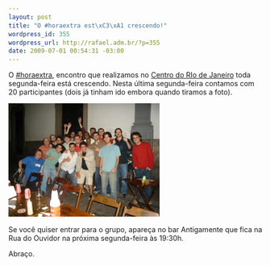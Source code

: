 ```yaml
--- 
layout: post
title: "O #horaextra est\xC3\xA1 crescendo!"
wordpress_id: 355
wordpress_url: http://rafael.adm.br/?p=355
date: 2009-07-01 00:54:31 -03:00
---
```

O <a href="http://twitter.com/#search?q=%23horaextra">#horaextra</a>, encontro que realizamos no <a href="http://rafael.adm.br/p/novo-ponto-de-encontro-do-hora-extra/">Centro do RIo de Janeiro</a> toda segunda-feira está crescendo. Nesta última segunda-feira contamos com 20 participantes (dois já tinham ido embora quando tiramos a foto).

<a href="/wp-content/uploads/2009/07/3673576867_ee846ffe68_b.jpg"><img src="/wp-content/uploads/2009/07/3673576867_ee846ffe68_b-300x225.jpg" alt="Foto do pessoal no #horaextra de 29/06/2009" title="Foto do pessoal no #horaextra de 29/06/2009" width="300" height="225" class="aligncenter size-medium wp-image-356" /></a>

Se você quiser entrar para o grupo, apareça no bar Antigamente que fica na Rua do Ouvidor na próxima segunda-feira às 19:30h.

Abraço.
